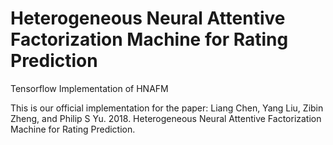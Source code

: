# Heterogeneous Neural Attentive Factorization Machine for Rating Prediction
Tensorflow Implementation of HNAFM

This is our official implementation for the paper:
Liang Chen, Yang Liu, Zibin Zheng, and Philip S Yu. 2018. Heterogeneous Neural Attentive Factorization Machine for Rating Prediction.
